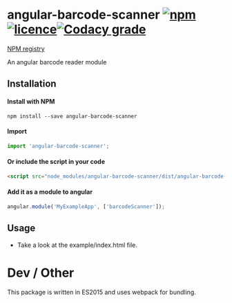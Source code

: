 # angular-barcode-scanner [![npm](https://img.shields.io/npm/v/angular-barcode-scanner.svg?style=flat-square)](https://github.com/isonet/angular-barcode-scanner)[![licence](https://img.shields.io/npm/l/angular-barcode-scanner.svg?style=flat-square)](https://img.shields.io/npm/l/angular-barcode-scanner.svg)[![Codacy grade](https://img.shields.io/codacy/grade/4fba3406604a41eb942004c5bb99527a.svg?style=flat-square)](https://github.com/isonet/angular-barcode-scanner)

[NPM registry](https://www.npmjs.com/package/angular-barcode-scanner)

An angular barcode reader module

## Installation

#### Install with NPM

```npm install --save angular-barcode-scanner```

#### Import

```javascript
import 'angular-barcode-scanner';
```

#### Or include the script in your code

```html
<script src="node_modules/angular-barcode-scanner/dist/angular-barcode-scanner.js"></script>
```

#### Add it as a module to angular

```javascript
angular.module('MyExampleApp', ['barcodeScanner']);
```

## Usage

- Take a look at the example/index.html file.

# Dev / Other

This package is written in ES2015 and uses webpack for bundling.
